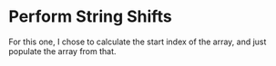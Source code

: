 # Perform String Shifts

For this one, I chose to calculate the start index of the array, and just populate the array from that.
